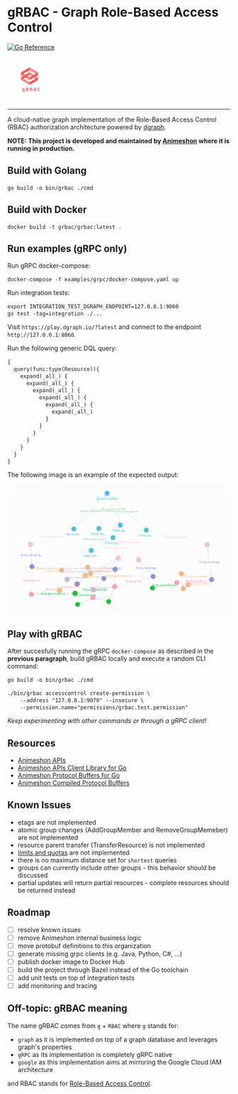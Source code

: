 # gRBAC - Graph Role-Based Access Control

[![Go Reference](https://pkg.go.dev/badge/github.com/grbac/grbac.svg)](https://pkg.go.dev/github.com/grbac/grbac)

<a href="https://animeshon.com/">
  <img src="https://raw.githubusercontent.com/grbac/grbac/master/assets/logo-128x-128-transparent.png"
     alt="gRBAC logo" title="gRBAC" height="100" width="100" />
</a>

---

A cloud-native graph implementation of the Role-Based Access Control (RBAC) authorization architecture powered by [dgraph](https://dgraph.io/).

**NOTE: This project is developed and maintained by [Animeshon](https://animeshon.com) where it is running in production.**


## Build with Golang

```
go build -o bin/grbac ./cmd
```

## Build with Docker

```
docker build -t grbac/grbac:latest .
```

## Run examples (gRPC only)

Run gRPC docker-compose:

```
docker-compose -f examples/grpc/docker-compose.yaml up
```

Run integration tests:

```
export INTEGRATION_TEST_DGRAPH_ENDPOINT=127.0.0.1:9060
go test -tag=integration ./...
```

Visit `https://play.dgraph.io/?latest` and connect to the endpoint `http://127.0.0.1:8060`.

Run the following generic DQL query:
```
{
  query(func:type(Resource)){
    expand(_all_) {
      expand(_all_) {
        expand(_all_) {
          expand(_all_) {
            expand(_all_) {
              expand(_all_)
            }
          }
        }
      }
    }
  }
}
```

The following image is an example of the expected output:

![gRBAC Example Graph](./assets/docs/examples/examples-rbac-graph.png)

## Play with gRBAC

After succesfully running the gRPC `docker-compose` as described in the **previous paragraph**, build gRBAC locally and execute a random CLI command:

```
go build -o bin/grbac ./cmd
```

```
./bin/grbac accesscontrol create-permission \
    --address "127.0.0.1:9070" --insecure \
    --permission.name="permissions/grbac.test.permission"
```

_Keep experimenting with other commands or through a gRPC client!_

## Resources

- [Animeshon APIs](https://github.com/animeapis/animeapis/tree/master/animeshon/grbac)
- [Animeshon APIs Client Library for Go](https://github.com/animeapis/api-go-client/tree/master/grbac)
- [Animeshon Protocol Buffers for Go](https://github.com/animeapis/go-genproto/tree/master/grbac)
- [Animeshon Compiled Protocol Buffers](https://github.com/animeapis/proto-binary/tree/master/grbac)

## Known Issues

- etags are not implemented
- atomic group changes (AddGroupMember and RemoveGroupMemeber) are not implemented
- resource parent transfer (TransferResource) is not implemented
- [limits and quotas](https://cloud.google.com/iam/quotas) are not implemented
- there is no maximum distance set for `shortest` queries
- groups can currently include other groups - this behavior should be discussed
- partial updates will return partial resources - complete resources should be returned instead

## Roadmap

- [ ] resolve known issues
- [ ] remove Animeshon internal business logic
- [ ] move protobuf definitions to this organization
- [ ] generate missing grpc clients (e.g. Java, Python, C#, ...)
- [ ] publish docker image to Docker Hub
- [ ] build the project through Bazel instead of the Go toolchain
- [ ] add unit tests on top of integration tests
- [ ] add monitoring and tracing

## Off-topic: gRBAC meaning

The name gRBAC comes from `g` + `RBAC` where `g` stands for:

- `graph` as it is implemented on top of a graph database and leverages graph's properties
- `gRPC` as its implementation is completely gRPC native
- `google` as this implementation aims at mirroring the Google Cloud IAM architecture

and RBAC stands for [Role-Based Access Control](https://en.wikipedia.org/wiki/Role-based_access_control).

